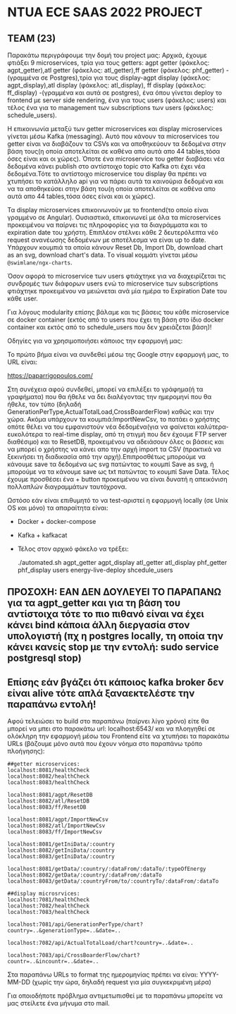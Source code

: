  # NTUA ECE SAAS 2022 PROJECT
  
## TEAM (23)
  
Παρακάτω περιγράφουμε την δομή του project μας:
Αρχικά, έχουμε φτιάξει 9 microservices, τρία για τους getters: agpt getter (φάκελος: agpt_getter),atl getter (φάκελος: atl_getter),ff getter (φάκελος: phf_getter) -(γραμμένα σε Postgres),τρία για τους display-agpt display (φάκελος: agpt_display),atl display (φάκελος: atl_display), ff display (φάκελος: ff_display) -(γραμμένα και αυτά σε postgres), ένα όπου γίνεται deploy το frontend με server side rendering, ένα για τους users (φάκελος: users) και τέλος ένα για το management των subscriptions των users (φάκελος: schedule_users).

Η επικοινωνία μεταξύ των getter microservices και display microservices γίνεται μέσω Kafka (messaging). Αυτό που κάνουν τα microservices του getter είναι να διαβάζουν τα CSVs και να αποθηκεύουν τα δεδομένα στην βάση τους(η οποία αποτελείται σε καθένα απο αυτά απο 44 tables,τόσα όσες είναι και οι χώρες). Όποτε ένα microservice του getter διαβάσει νέα δεδομένα κάνει publish στο αντίστοιχο topic στο Kafka οτι έχει νέα δεδομένα.Τότε το αντίστοιχο microservice του display θα πρέπει να χτυπήσει το κατάλληλο api για να πάρει αυτά τα καινούρια δεδομένα και να τα αποθηκεύσει στην βάση του(η οποία αποτελείται σε καθένα απο αυτά απο 44 tables,τόσα όσες είναι και οι χώρες).

Τα display microservices επικοινωνούν με το frontend(το οποίο είναι γραμμένο σε Αngular). Ουσιαστικά, επικοινωνεί με όλα τα microservices προκειμένου να παίρνει τις πληροφορίες για τα διαγράμματα και το expiration date του χρήστη. Επιπλέον στέλνει κάθε 2 δευτερόλεπτα νέο request ανανέωσης δεδομένων με αποτέλεσμα να είναι up to date. Υπάρχουν κουμπιά τα οποία κάνουν Reset Db, Import Db, download chart as an svg, download chart's data. Τo visual κομμάτι γίνεται μέσω `@swimlane/ngx-charts`. 

Όσον αφορά το microservice των users φτιάχτηκε για να διαχειρίζεται τις συνδρομές των διάφορων users ενώ το microservice των subscriptions φτιάχτηκε προκειμένου να μειώνεται ανά μία ημέρα το Expiration Date του κάθε user.

Για λόγους modularity επίσης βάλαμε και τις βάσεις του κάθε microservice σε docker container (εκτός από το users που έχει τη βάση στο ίδιο docker container και εκτός από το schedule_users που δεν χρειάζεται βάση)! 

Οδηγίες για να χρησιμοποιήσει κάποιος την εφαρμογή μας:

Το πρώτο βήμα είναι να συνδεθεί μέσω της Google στην εφαρμογή μας, το URL είναι:

https://paparrigopoulos.com/

Στη συνέχεια αφού συνδεθεί, μπορεί να επιλέξει το γράφημα(ή τα γραφήματα) που θα ήθελε να δει διαλέγοντας την ημερομηνί που θα ήθελε, τον τύπο (δηλαδή GenerationPerType,ActualTotalLoad,CrossBoarderFlow) καθώς και την χώρα. Ακόμα υπάρχουν τα κουμπιά:ImportNewCsv, το πατάει ο χρήστης οπότε θέλει να του εμφανιστούν νέα δεδομένα(για να φαίνεται καλύτερα-ευκολότερα το real-time display, από τη στιγμή που δεν έχουμε FTP server διαθέσιμο) και το ResetDΒ, προκειμένου να αδειάσουν όλες οι βάσεις και να μπορεί ο χρήστης να κάνει απο την αρχή import τα CSV (πρακτικά να ξεκινήσει τη διαδικασία από την αρχή).Επιπροσθέτως μπορούμε να κάνουμε save τα δεδομένα ως svg πατώντας το κουμπί Save as svg, ή μπορούμε να τα κάνουμε save ως txt πατώντας το κουμπί Save Data. Τέλος έχουμε προσθέσει ένα + button προκειμένου να είναι δυνατή η απεικόνιση πολλαπλών διαγραμμάτων ταυτόχρονα.
  

Ωστόσο εάν είναι επιθυμητό το να test-αριστεί η εφαρμογή locally (σε Unix OS και μόνο) τα απαραίτητα είναι:
    
- Docker + docker-compose
- Kafka + kafkacat 

- Τέλος στον αρχικό φάκελο να τρέξει:

    ./automated.sh agpt_getter agpt_display atl_getter atl_display phf_getter phf_display users energy-live-deploy shcedule_users
## ΠΡΟΣΟΧΗ: ΕΑΝ ΔΕΝ ΔΟΥΛΕΥΕΙ ΤΟ ΠΑΡΑΠΑΝΩ για τα agpt_getter και για τη βάση του αντίστοιχα τότε το πιο πιθανό είναι να έχει κάνει bind κάποια άλλη διεργασία στον υπολογιστή (πχ η postgres locally, τη οποία την κάνει κανείς stop με την εντολή: sudo service postgresql stop)
## Επίσης εάν βγάζει ότι κάποιος kafka broker δεν είναι alive τότε απλά ξαναεκτελέστε την παραπάνω εντολή!

Αφού τελειώσει το build στο παραπάνω (παίρνει λίγο χρόνο) είτε θα μπορεί να μπει στο παρακάτω url:
    localhost:6543/
και να πλοηγηθεί σε ολόκληρη την εφαρμογή μέσω του Frontend είτε να χτυπήσει τα παρακάτω URLs (βάζουμε μόνο αυτά που έχουν νόημα στο παραπάνω τρόπο πλοήγησης):

    ##getter microservices:
    localhost:8081/healthCheck
    localhost:8082/healthCheck
    localhost:8083/healthCheck

    localhost:8081/agpt/ResetDB
    localhost:8082/atl/ResetDB
    localhost:8083/ff/ResetDB

    localhost:8081/agpt/ImportNewCsv
    localhost:8082/atl/ImportNewCsv
    localhost:8083/ff/ImportNewCsv    

    localhost:8081/getIniData/:country
    localhost:8082/getIniData/:country
    localhost:8083/getIniData/:country

    localhost:8081/getData/:country/:dataFrom/:dataTo/:typeOfEnergy    
    localhost:8082/getData/:country/:dataFrom/:dataTo
    localhost:8083/getData/:countryFrom/to/:countryTo/:dataFrom/:dataTo

    ##display microsrvices:  
    localhost:7081/healthCheck
    localhost:7082/healthCheck
    localhost:7083/healthCheck

    localhost:7081/api/GenerationPerType/chart?country=..&generationType=..&date=..

    localhost:7082/api/ActualTotalLoad/chart?country=..&date=..

    localhost:7083/api/CrossBoarderFlow/chart?countr=..&incountr=..&date=..


Στα παραπάνω URLs το format της ημερομηνίας πρέπει να είναι: YYYY-MM-DD (χωρίς την ώρα, δηλαδή request για μία συγκεκριμένη μέρα)


Για οποιοδήποτε πρόβλημα αντιμετωπισθεί με τα παραπάνω μπορείτε να μας στείλετε ένα μήνυμα στο mail.
